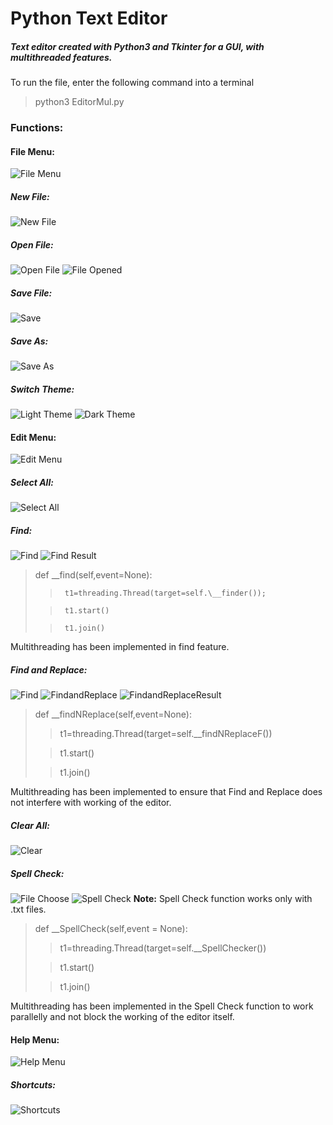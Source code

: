 # Python Text Editor #
##### Text editor created with Python3 and Tkinter for a GUI, with multithreaded features. #####

To run the file, enter the following command into a terminal
>python3 EditorMul.py

### Functions:
#### File Menu:
![File Menu](FileMenu.jpg)

##### New File:
![New File](NewFile.jpg)

##### Open File:
![Open File](FileOpen.jpg)
![File Opened](FullScreen.jpg)

##### Save File:
![Save](FileSave.jpg)

##### Save As:
![Save As](FileSaveAs.jpg)

##### Switch Theme:
![Light Theme](Light.jpg)
![Dark Theme](Dark.jpg)

#### Edit Menu:
![Edit Menu](EditMenu.jpg)

##### Select All:
![Select All](SelectAll.jpg)

##### Find:
![Find](Find.jpg)
![Find Result](FindResult.jpg)
>def \__find(self,event=None):
>
>>		t1=threading.Thread(target=self.\__finder());
>
>>		t1.start()
>
>>		t1.join()
>
Multithreading has been implemented in find feature.

##### Find and Replace:
![Find](FindandReplace.jpg)
![FindandReplace](FindandReplace2.jpg)
![FindandReplaceResult](FindandReplaceResult.jpg)
>def \__findNReplace(self,event=None):
>
>>t1=threading.Thread(target=self.\__findNReplaceF())
>
>>t1.start()
>
>>t1.join()
>
Multithreading has been implemented to ensure that Find and Replace does not interfere with working of the editor.

##### Clear All:
![Clear](Clear.jpg)

##### Spell Check:
![File Choose](SpellCheckSelectFile.jpg)
![Spell Check](SpellCheck.jpg)
**Note:** Spell Check function works only with .txt files.<br>
>def \__SpellCheck(self,event = None):
>
>>t1=threading.Thread(target=self.\__SpellChecker())
>
>>t1.start()
>
>>t1.join()
>
Multithreading has been implemented in the Spell Check function to work parallelly and not block the working of the editor itself.

#### Help Menu:
![Help Menu](HelpMenu.jpg)

##### Shortcuts:
![Shortcuts](Shortcuts.jpg)
